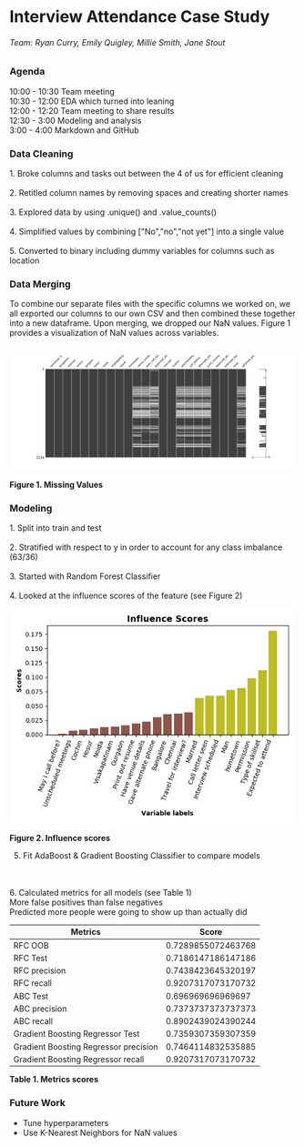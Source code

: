 <h1> Interview Attendance Case Study </h1>

<h6>Team: Ryan Curry, Emily Quigley, Millie Smith, Jane Stout </h6>

<h3> Agenda </h3>
 10:00 - 10:30 Team meeting
<br>
 10:30 - 12:00 EDA which turned into leaning
<br>
 12:00 - 12:20 Team meeting to share results
<br>
 12:30 -  3:00 Modeling and analysis
<br>
 3:00  -  4:00 Markdown and GitHub

<h3> Data Cleaning </h3>
1. Broke columns and tasks out between the 4 of us for efficient cleaning
<br>
<br>
2. Retitled column names by removing spaces and creating shorter names
<br>
<br>
3. Explored data by using .unique() and .value_counts()
<br>
<br>
4. Simplified values by combining ["No","no","not yet"] into a single value
<br>
<br>
5. Converted to binary including dummy variables for columns such as location

<h3> Data Merging </h3>
To combine our separate files with the specific columns we worked on, we all exported our columns to our own CSV and then combined these together into a new dataframe. Upon merging, we dropped our NaN values. Figure 1 provides a visualization of NaN values across variables.
<br>
<br>

![msno.png](msno.png)

**Figure 1. Missing Values**

<h3> Modeling </h3>
1. Split into train and test
<br>
<br>
2. Stratified with respect to y in order to account for any class imbalance (63/36)
<br>
<br>
3. Started with Random Forest Classifier
<br>
<br>
4. Looked at the influence scores of the feature (see Figure 2)
<br>

![](Infl_scores2.png)

**Figure 2. Influence scores**

5. Fit AdaBoost & Gradient Boosting Classifier to compare models
<br>
<br>
6. Calculated metrics for all models (see Table 1)
<br>
More false positives than false negatives
<br>
Predicted more people were going to show up than actually did


|Metrics   |Score   |
|---|---|
|RFC OOB | 0.7289855072463768 |
|RFC Test | 0.7186147186147186 |
|RFC precision | 0.7438423645320197 |
|RFC recall | 0.9207317073170732 |
|ABC Test | 0.696969696969697 |
|ABC precision | 0.7373737373737373 |
|ABC recall | 0.8902439024390244 |
|Gradient Boosting Regressor Test | 0.7359307359307359 |
|Gradient Boosting Regressor precision | 0.7464114832535885 |
|Gradient Boosting Regressor recall | 0.9207317073170732 |
**Table 1. Metrics scores**
<br>

### Future Work
* Tune hyperparameters
* Use K-Nearest Neighbors for NaN values
